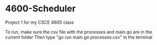 # 4600-Scheduler
Project 1 for my CSCE 4600 class

To run, make sure the csv file with the processes and main.go are in the current folder
Then type "go run main.go processes.csv" in the terminal
